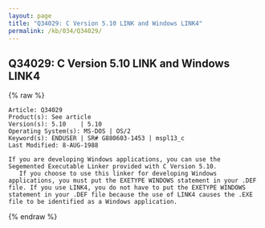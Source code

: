 ```yaml
---
layout: page
title: "Q34029: C Version 5.10 LINK and Windows LINK4"
permalink: /kb/034/Q34029/
---
```


## Q34029: C Version 5.10 LINK and Windows LINK4

{% raw %}

	Article: Q34029
	Product(s): See article
	Version(s): 5.10    | 5.10
	Operating System(s): MS-DOS | OS/2
	Keyword(s): ENDUSER | SR# G880603-1453 | mspl13_c
	Last Modified: 8-AUG-1988
	
	If you are developing Windows applications, you can use the
	Segemented Executable Linker provided with C Version 5.10.
	   If you choose to use this linker for developing Windows
	applications, you must put the EXETYPE WINDOWS statement in your .DEF
	file. If you use LINK4, you do not have to put the EXETYPE WINDOWS
	statement in your .DEF file because the use of LINK4 causes the .EXE
	file to be identified as a Windows application.

{% endraw %}
